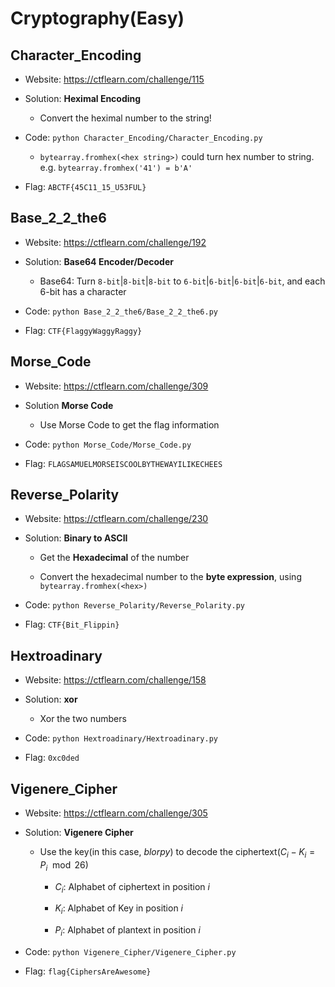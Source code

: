# Cryptography(Easy)

## Character_Encoding

* Website: https://ctflearn.com/challenge/115

* Solution: **Heximal Encoding**

    * Convert the heximal number to the string!

* Code: ```python Character_Encoding/Character_Encoding.py```

    * ```bytearray.fromhex(<hex string>)``` could turn hex number to string. e.g. ```bytearray.fromhex('41') = b'A'```

* Flag: ```ABCTF{45C11_15_U53FUL}```

## Base_2_2_the6

* Website: https://ctflearn.com/challenge/192

* Solution: **Base64 Encoder/Decoder**

    * Base64: Turn ```8-bit```|```8-bit```|```8-bit``` to ```6-bit```|```6-bit```|```6-bit```|```6-bit```, and each 6-bit has a character

* Code: ```python Base_2_2_the6/Base_2_2_the6.py```

* Flag: ```CTF{FlaggyWaggyRaggy}```

## Morse_Code

* Website: https://ctflearn.com/challenge/309

* Solution **Morse Code**

    * Use Morse Code to get the flag information 

* Code: ```python Morse_Code/Morse_Code.py```

* Flag: ```FLAGSAMUELMORSEISCOOLBYTHEWAYILIKECHEES```

## Reverse_Polarity

* Website: https://ctflearn.com/challenge/230

* Solution: **Binary to ASCII**

    * Get the **Hexadecimal** of the number

    * Convert the hexadecimal number to the **byte expression**, using ```bytearray.fromhex(<hex>)```

* Code: ```python Reverse_Polarity/Reverse_Polarity.py```

* Flag: ```CTF{Bit_Flippin}```

## Hextroadinary

* Website: https://ctflearn.com/challenge/158

* Solution: **xor**

    * Xor the two numbers

* Code: ```python Hextroadinary/Hextroadinary.py```

* Flag: ```0xc0ded```

## Vigenere_Cipher

* Website: https://ctflearn.com/challenge/305

* Solution: **Vigenere Cipher**

    * Use the key(in this case, *blorpy*) to decode the ciphertext($C_i - K_i = P_i \mod 26$)

        * $C_i$: Alphabet of ciphertext in position $i$

        * $K_i$: Alphabet of Key in position $i$

        * $P_i$: Alphabet of plantext in position $i$

* Code: ```python Vigenere_Cipher/Vigenere_Cipher.py```

* Flag: ```flag{CiphersAreAwesome}```